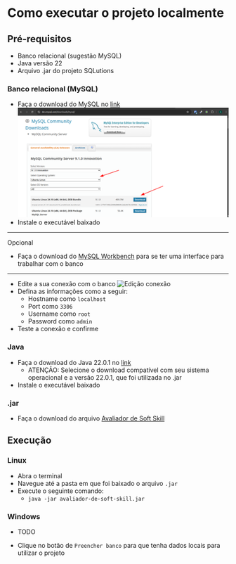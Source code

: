 # Como executar o projeto localmente

## Pré-requisitos
- Banco relacional (sugestão MySQL)
- Java versão 22
- Arquivo .jar do projeto SQLutions

### Banco relacional (MySQL)
- Faça o download do MySQL no [link](https://dev.mysql.com/downloads/mysql/)
![Site mySql](assets/images/mySqlPage.png)
- Instale o executável baixado
---
Opcional
- Faça o download do [MySQL Workbench](https://dev.mysql.com/downloads/workbench/) para se ter uma interface para trabalhar com o banco
---
- Edite a sua conexão com o banco
![Edição conexão](assets/images/editDBController.png)
- Defina as informações como a seguir:
    - Hostname como `localhost`
    - Port como `3306`
    - Username como `root`
    - Password como `admin`
- Teste a conexão e confirme

### Java
- Faça o download do Java 22.0.1 no [link](https://www.oracle.com/java/technologies/javase/jdk22-archive-downloads.html)
    - ATENÇÃO: Selecione o download compatível com seu sistema operacional e a versão 22.0.1, que foi utilizada no .jar
- Instale o executável baixado

### .jar
- Faça o download do arquivo [Avaliador de Soft Skill]()

## Execução

### Linux
- Abra o terminal
- Navegue até a pasta em que foi baixado o arquivo `.jar`
- Execute o seguinte comando:
    - ```java -jar avaliador-de-soft-skill.jar```

### Windows
- TODO

- Clique no botão de `Preencher banco` para que tenha dados locais para utilizar o projeto
